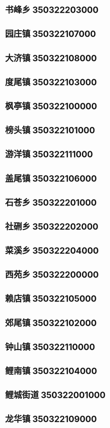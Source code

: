 # 书峰乡 350322203000
# 园庄镇 350322107000
# 大济镇 350322108000
# 度尾镇 350322103000
# 枫亭镇 350322100000
# 榜头镇 350322101000
# 游洋镇 350322111000
# 盖尾镇 350322106000
# 石苍乡 350322201000
# 社硎乡 350322202000
# 菜溪乡 350322204000
# 西苑乡 350322200000
# 赖店镇 350322105000
# 郊尾镇 350322102000
# 钟山镇 350322110000
# 鲤南镇 350322104000
# 鲤城街道 350322001000
# 龙华镇 350322109000
